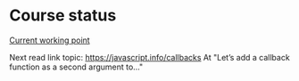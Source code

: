 # Course status

[Current working point](https://learn.udacity.com/nd1310?version=2.0.7&partKey=d9a2b4dc-2cf5-4a0b-9f57-41b25ab21f40&lessonKey=dc210e1e-bba8-425e-afc3-0803f5ba567f&conceptKey=d77ef8c7-254b-4fc6-a06b-1cd7a26fa315)

Next read link topic: https://javascript.info/callbacks
At "Let’s add a callback function as a second argument to…"
